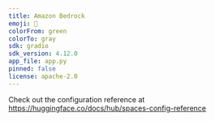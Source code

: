 ```yaml
---
title: Amazon Bedrock
emoji: 🚀
colorFrom: green
colorTo: gray
sdk: gradio
sdk_version: 4.12.0
app_file: app.py
pinned: false
license: apache-2.0
---
```


Check out the configuration reference at https://huggingface.co/docs/hub/spaces-config-reference
